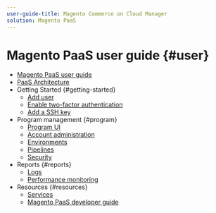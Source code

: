 ```yaml
---
user-guide-title: Magento Commerce on Cloud Manager
solution: Magento PaaS
---
```


# Magento PaaS user guide {#user}

- [Magento PaaS user guide](overview.md)
- [PaaS Architecture](architecture.md)
- Getting Started {#getting-started}
  - [Add user](/help/user/admin/user-management.md)
  - [Enable two-factor authentication](/help/user/admin/enable-2fa.md)
  - [Add a SSH key](/help/user/admin/add-sshkey.md)
- Program management {#program}
  - [Program UI](program-tour.md)
  - [Account administration](/help/user/admin/admin-intro.md)
  - [Environments](/help/user/environment/environment-intro.md)
  - [Pipelines](/help/user/pipelines/pipelines-intro.md)
  - [Security](/help/user/admin/account-security.md)
- Reports {#reports}
  - [Logs](/help/user/reports/logs.md)
  - [Performance monitoring](/help/user/reports/performance-monitoring.md)
- Resources {#resources}
  - [Services](/help/user/services/service-intro.md)
  - [Magento PaaS developer guide](/help/developer/local-development.md)
